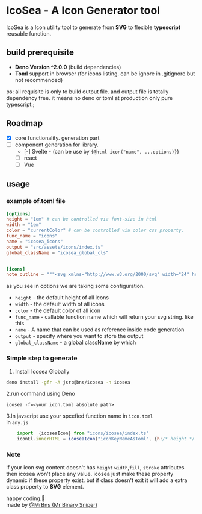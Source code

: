 # IcoSea - A Icon Generator tool

IcoSea is a Icon utility tool to generate from **SVG** to flexible **typescript** reusable function.

## build prerequisite

- **Deno Version ^2.0.0** (build dependencies)
- **Toml** support in browser (for icons listing. can be ignore in .gitignore but not recommended)

ps: all requisite is only to build output file. and output file is totally dependency free. it means no deno or toml at production only pure typescript.;

## Roadmap

- [x] core functionality. generation part
- [ ] component generation for library.
  - [-] Svelte - (can be use by `{@html icon("name", ...options)}`)
  - [ ] react
  - [ ] Vue

## usage

### example of.toml file

```toml
[options]
height = "1em" # can be controlled via font-size in html
width = "1em"
color = "currentColor" # can be controlled via color css property.
func_name = "icons"
name = "icosea_icons"
output = "src/assets/icons/index.ts"
global_className = "icosea_global_cls"


[icons]
note_outline = """<svg xmlns="http://www.w3.org/2000/svg" width="24" height="24" viewBox="0 0 24 24"><g fill="none" stroke="currentColor" stroke-linecap="round" stroke-linejoin="round" stroke-width="1.5"><path d="M16.5 4H8a4 4 0 0 0-4 4v8.5a4 4 0 0 0 4 4h6.843a4 4 0 0 0 2.829-1.172l1.656-1.656a4 4 0 0 0 1.172-2.829V8a4 4 0 0 0-4-4"/><path d="M20.5 14H17a3 3 0 0 0-3 3v3.5M8 8h7.5M8 12h5"/></g></svg>"""
```

as you see in options we are taking some configuration.

- `height` - the default height of all icons
- `width` - the default width of all icons
- `color` - the default color of all icon
- `func_name` - callable function name which will return your svg string. like
  this
- `name` - A name that can be used as reference inside code generation
- `output` - specify where you want to store the output
- `global_className` - a global className by which

### Simple step to generate

1. Install Icosea Globally

```sh
deno install -gfr -A jsr:@bns/icosea -n icosea
```

2.run command using Deno

```shell
icosea -f=<your icon.toml absolute path>
```

3.In javscript use your spcefied function name in `icon.toml` <br> in `any.js`

```js
    import  {icoseaIcon} from "icons/icosea/index.ts"
    iconEl.innerHTML = icoseaIcon("iconKeyNameAsToml", {h:/* height */: 20, w/* width */: "20px", c/* color */:"#fff", cls/* individual className */: "note_outline"})
```

### Note

if your icon svg content doesn't has `height` `width`,`fill`, `stroke` attributes then icosea won't place
any value. icosea just make these property dynamic if these property exist. but if class doesn't exit it will add a extra class property to **SVG** element.

happy coding.🤞 <br>
made by [@MrBns (Mr Binary Sniper)](https://mrbns.dev)
